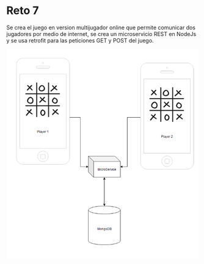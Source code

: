 # Reto 7

Se crea el juego en version multijugador online que permite comunicar dos jugadores por medio de internet, se crea un microservicio REST en NodeJs y se usa retrofit para las peticiones GET y POST del juego.

![TicTacToe2](https://github.com/camilonfs1/UNAL_MOVIL_2021-2/blob/main/Workshops/src/images/workshop7.1.PNG)

